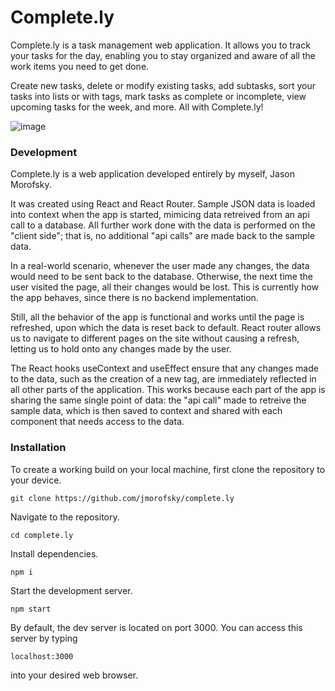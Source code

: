 # Complete.ly

Complete.ly is a task management web application. It allows you to track your tasks for the day, enabling you to stay organized and aware of all the work items you need to get done.

Create new tasks, delete or modify existing tasks, add subtasks, sort your tasks into lists or with tags, mark tasks as complete or incomplete, view upcoming tasks for the week, and more. All with Complete.ly!

![image](https://github.com/jmorofsky/Complete.ly/assets/80358703/20d718b1-d2a7-4000-875c-095a430f732c)


### Development

Complete.ly is a web application developed entirely by myself, Jason Morofsky.

It was created using React and React Router. Sample JSON data is loaded into context when the app is started, mimicing data retreived from an api call to a database. All further work done with the data is performed on the "client side"; that is, no additional "api calls" are made back to the sample data. 

In a real-world scenario, whenever the user made any changes, the data would need to be sent back to the database. Otherwise, the next time the user visited the page, all their changes would be lost. This is currently how the app behaves, since there is no backend implementation.

Still, all the behavior of the app is functional and works until the page is refreshed, upon which the data is reset back to default. React router allows us to navigate to different pages on the site without causing a refresh, letting us to hold onto any changes made by the user.

The React hooks useContext and useEffect ensure that any changes made to the data, such as the creation of a new tag, are immediately reflected in all other parts of the application. This works because each part of the app is sharing the same single point of data: the "api call" made to retreive the sample data, which is then saved to context and shared with each component that needs access to the data.

### Installation

To create a working build on your local machine, first clone the repository to your device.

    git clone https://github.com/jmorofsky/complete.ly

Navigate to the repository.

    cd complete.ly

Install dependencies.

    npm i

Start the development server.

    npm start

By default, the dev server is located on port 3000. You can access this server by typing

    localhost:3000

into your desired web browser.
